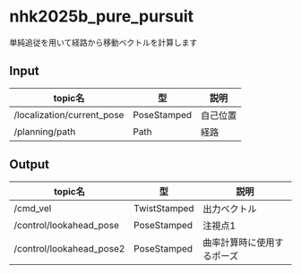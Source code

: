 # nhk2025b_pure_pursuit
単純追従を用いて経路から移動ベクトルを計算します

## Input
| topic名 | 型 | 説明 |
| - | - | - |
| /localization/current_pose | PoseStamped | 自己位置 |
| /planning/path | Path | 経路 |

## Output
| topic名 | 型 | 説明 |
| - | - | - |
| /cmd_vel | TwistStamped | 出力ベクトル |
| /control/lookahead_pose | PoseStamped | 注視点1 |
| /control/lookahead_pose2 | PoseStamped | 曲率計算時に使用するポーズ |
